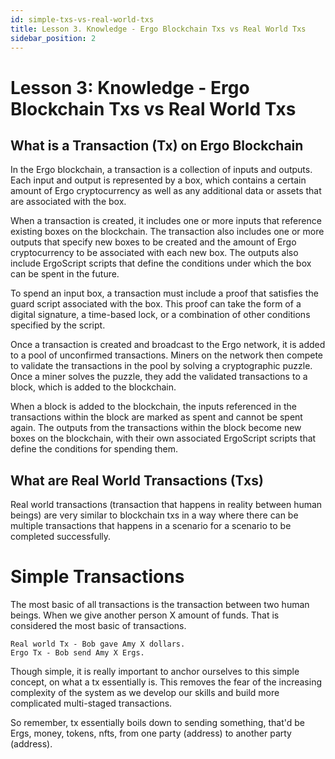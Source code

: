 ```yaml
---
id: simple-txs-vs-real-world-txs
title: Lesson 3. Knowledge - Ergo Blockchain Txs vs Real World Txs
sidebar_position: 2
---
```


# Lesson 3: Knowledge - Ergo Blockchain Txs vs Real World Txs

## What is a Transaction (Tx) on Ergo Blockchain

In the Ergo blockchain, a transaction is a collection of inputs and outputs. Each input and output is represented by a box, which contains a certain amount of Ergo cryptocurrency as well as any additional data or assets that are associated with the box.

When a transaction is created, it includes one or more inputs that reference existing boxes on the blockchain. The transaction also includes one or more outputs that specify new boxes to be created and the amount of Ergo cryptocurrency to be associated with each new box. The outputs also include ErgoScript scripts that define the conditions under which the box can be spent in the future.

To spend an input box, a transaction must include a proof that satisfies the guard script associated with the box. This proof can take the form of a digital signature, a time-based lock, or a combination of other conditions specified by the script.

Once a transaction is created and broadcast to the Ergo network, it is added to a pool of unconfirmed transactions. Miners on the network then compete to validate the transactions in the pool by solving a cryptographic puzzle. Once a miner solves the puzzle, they add the validated transactions to a block, which is added to the blockchain.

When a block is added to the blockchain, the inputs referenced in the transactions within the block are marked as spent and cannot be spent again. The outputs from the transactions within the block become new boxes on the blockchain, with their own associated ErgoScript scripts that define the conditions for spending them.

## What are Real World Transactions (Txs)

Real world transactions (transaction that happens in reality between human beings) are very similar to blockchain txs in a way where there can be multiple transactions that happens in a scenario for a scenario to be completed successfully.

# Simple Transactions

The most basic of all transactions is the transaction between two human beings. When we give another person X amount of funds. That is considered the most basic of transactions.

```
Real world Tx - Bob gave Amy X dollars.
Ergo Tx - Bob send Amy X Ergs.
```

Though simple, it is really important to anchor ourselves to this simple concept, on what a tx essentially is. This removes the fear of the increasing complexity of the system as we develop our skills and build more complicated multi-staged transactions.

So remember, tx essentially boils down to sending something, that'd be Ergs, money, tokens, nfts, from one party (address) to another party (address).
